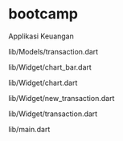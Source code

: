# bootcamp
Applikasi Keuangan

lib/Models/transaction.dart

lib/Widget/chart_bar.dart

lib/Widget/chart.dart

lib/Widget/new_transaction.dart

lib/Widget/transaction.dart

lib/main.dart
